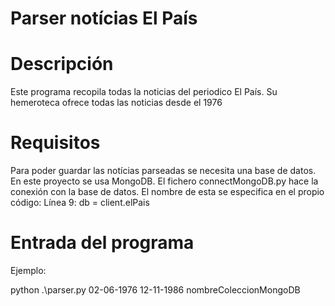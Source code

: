 # Parser notícias El País

# Descripción

Este programa recopila todas la noticias del periodico El País. Su hemeroteca ofrece todas las noticias desde el 1976

# Requisitos

Para poder guardar las notícias parseadas se necesita una base de datos. En este proyecto se usa MongoDB. 
El fichero connectMongoDB.py hace la conexión con la base de datos. El nombre de esta se especifica en el propio código:
Línea 9: db = client.elPais

# Entrada del programa

Ejemplo:

python .\parser.py 02-06-1976 12-11-1986 nombreColeccionMongoDB
